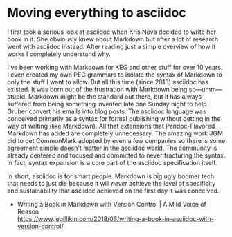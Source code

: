 # Moving everything to asciidoc

I first took a serious look at asciidoc when Kris Nova decided to write her book in it. She obviously knew about Markdown but after a lot of research went with asciidoc instead. After reading just a simple overview of how it works I completely understand why.

I've been working with Markdown for KEG and other stuff for over 10 years. I even created my own PEG grammars to isolate the syntax of Markdown to only the stuff I want to allow. But all this time (since 2013) asciidoc has existed. It was born out of the frustration with Markdown being so—umm—stupid. Markdown might be the standard out there, but it has always suffered from being something invented late one Sunday night to help Gruber convert his emails into blog posts. The asciidoc language was conceived primarily as a syntax for formal publishing without getting in the way of writing (like Markdown). All that extensions that Pandoc-Flavored Markdown has added are completely unnecessary. The amazing work JGM did to get CommonMark adopted by even a few companies so there is some agreement simple doesn't matter in the asciidoc world. The community is already centered and focused and committed to never fracturing the syntax. In fact, syntax expansion is a core part of the asciidoc specification itself.

In short, asciidoc is for smart people. Markdown is big ugly boomer tech that needs to just die because it will *never* achieve the level of specificity and sustainability that asciidoc achieved on the first day it was conceived.

* Writing a Book in Markdown with Version Control \| A Mild Voice of Reason  
  <https://www.jegillikin.com/2018/06/writing-a-book-in-asciidoc-with-version-control/>
